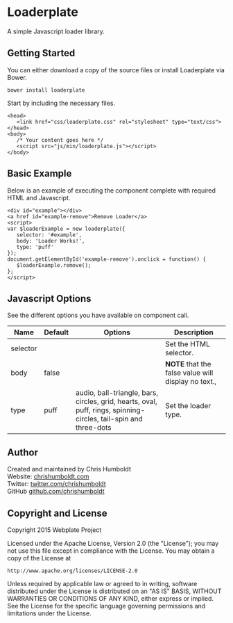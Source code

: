 # Loaderplate
A simple Javascript loader library.

## Getting Started
You can either download a copy of the source files or install Loaderplate via Bower.
```
bower install loaderplate
```

Start by including the necessary files.
```
<head>
   <link href="css/loaderplate.css" rel="stylesheet" type="text/css">
</head>
<body>
   /* Your content goes here */
   <script src="js/min/loaderplate.js"></script>
</body>
```

## Basic Example
Below is an example of executing the component complete with required HTML and Javascript.
```
<div id="example"></div>
<a href id="example-remove">Remove Loader</a>
<script>
var $loaderExample = new loaderplate({
   selector: '#example',
   body: 'Loader Works!',
   type: 'puff'
});
document.getElementById('example-remove').onclick = function() {
   $loaderExample.remove();
};
</script>
```

## Javascript Options
See the different options you have available on component call.

Name | Default | Options | Description
---- | ---- | ---- | ----
selector | | | Set the HTML selector.
body | false | | **NOTE** that the false value will display no text.,
type | puff | audio, ball-triangle, bars, circles, grid, hearts, oval, puff, rings, spinning-circles, tail-spin and three-dots | Set the loader type.

## Author
Created and maintained by Chris Humboldt<br>
Website: <a href="http://chrishumboldt.com/">chrishumboldt.com</a><br>
Twitter: <a href="https://twitter.com/chrishumboldt">twitter.com/chrishumboldt</a><br>
GitHub <a href="https://github.com/chrishumboldt">github.com/chrishumboldt</a><br>

## Copyright and License
Copyright 2015 Webplate Project

Licensed under the Apache License, Version 2.0 (the "License");
you may not use this file except in compliance with the License.
You may obtain a copy of the License at

    http://www.apache.org/licenses/LICENSE-2.0

Unless required by applicable law or agreed to in writing, software
distributed under the License is distributed on an "AS IS" BASIS,
WITHOUT WARRANTIES OR CONDITIONS OF ANY KIND, either express or implied.
See the License for the specific language governing permissions and
limitations under the License.
